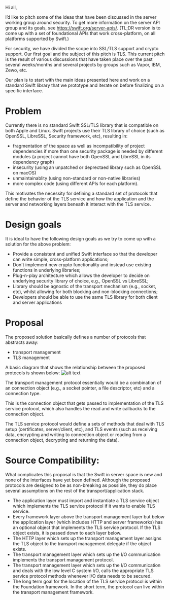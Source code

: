 Hi all,

I’d like to pitch some of the ideas that have been discussed in the server working group around security. To get more information on the server API group and its goals, see https://swift.org/server-apis/. (TL;DR version is to come up with a set of foundational APIs that work cross-platform, on all platforms supported by Swift.) 

For security, we have divided the scope into SSL/TLS support and crypto support. Our first goal and the subject of this pitch is TLS. This current pitch is the result of various discussions that have taken place over the past several weeks/months and several projects by groups such as Vapor, IBM, Zewo, etc. 

Our plan is to start with the main ideas presented here and work on a standard Swift library that we prototype and iterate on before finalizing on a specific interface. 

# Problem

Currently there is no standard Swift SSL/TLS library that is compatible on both Apple and Linux. Swift projects use their TLS library of choice (such as OpenSSL, LibreSSL, Security framework, etc), resulting in:
- fragmentation of the space as well as incompatibility of project dependencies if more than one security package is needed by different modules (a project cannot have  both OpenSSL and LibreSSL in its dependency graph)
- insecurity (using an unpatched or deprectaed library such as OpenSSL on macOS)
- unmaintainablity (using non-standard or non-native libraries)
- more complex code (using different APIs for each platform).

This motivates the necessity for defining a standard set of protocols that define the behavior of the TLS service and how the application and the server and networking layers beneath it interact with the TLS service.

# Design goals

It is ideal to have the following design goals as we try to come up with a solution for the above problem:

- Provide a consistent and unified Swift interface so that the developer can write simple, cross-platform applications;
- Don't implement new crypto functionality and instead use existing functions in underlying libraries;
- Plug-n-play architecture which allows the developer to decide on underlying security library of choice, e.g., OpenSSL vs LibreSSL;
- Library should be agnostic of the transport mechanism (e.g., socket, etc), whilst allowing for both blocking and non-blocking connections;
- Developers should be able to use the same TLS library for both client and server applications


# Proposal


The proposed solution basically defines a number of protocols that abstracts away:
- transport management
- TLS management

A basic diagram that shows the relationship between the proposed protocols is shown below:
![alt text](https://raw.githubusercontent.com/gtaban/blogs/master/TLSServiceArchitecture.png "Architecture of TLSService modules")


The transport management protocol essentially would be a combination of an connection object (e.g., a socket pointer, a file descriptor, etc) and a connection type.

This is the connection object that gets passed to implementation of the TLS service protocol, which also handles the read and write callbacks to the connection object.

The TLS service protocol would define a sets of methods that deal with TLS setup (certificates, server/client, etc), and TLS events (such as receiving data, encrypting and writing to connection object or reading from a connection object, decrypting and returning the data).

# Source Compatibility:

What complicates this proposal is that the Swift in server space is new and none of the interfaces have yet been defined. Although the proposed protocols are designed to be as non-breaking as possible, they do place several assumptions on the rest of the transport/application stack. 

- The application layer must import and instantiate a TLS service object which implements the TLS service protocol if it wants to enable TLS service.
- Every framework layer above the transport management layer but below the application layer (which includes HTTP and server frameworks) has an optional object that implements the TLS service protocol. If the TLS object exists, it is passed down to each layer below.
- The HTTP layer which sets up the transport management layer assigns the TLS object to the transport management delegate if the object exists. 
- The transport management layer which sets up the I/O communication implements the transport management protocol.
- The transport management layer which sets up the I/O communication and deals with the low level C system I/O, calls the appropriate TLS service protocol methods whenever I/O data needs to be secured.
- The long term goal for the location of the TLS service protocol is within the Foundation framework. In the short term, the protocol can live within the transport management framework.


